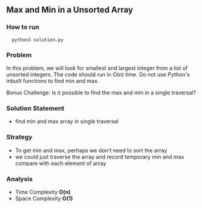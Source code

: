 ## Max and Min in a Unsorted Array

### How to run
```
  python3 solution.py
```
### Problem
In this problem, we will look for smallest and largest integer from a list of unsorted integers. The code should run in O(n) time. Do not use Python's inbuilt functions to find min and max.

Bonus Challenge: Is it possible to find the max and min in a single traversal?

### Solution Statement
- find min and max array in single traversal

### Strategy
- To get min and max, perhaps we don't need to sort the array
- we could just traverse the array and record temporary min and max compare with each element of array
  
### Analysis
- Time Complexity **O(n)**
- Space Complexity **O(1)**